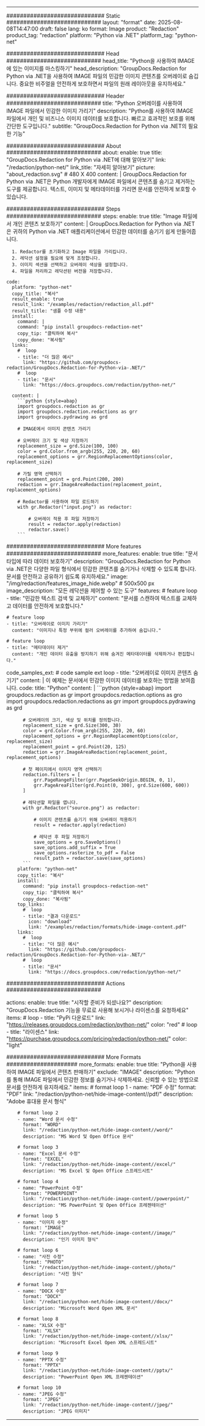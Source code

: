
---
############################# Static ############################
layout: "format"
date:  2025-08-08T14:47:00
draft: false
lang: ko
format: Image
product: "Redaction"
product_tag: "redaction"
platform: "Python via .NET"
platform_tag: "python-net"

############################# Head ############################
head_title: "Python을 사용하여 IMAGE에 있는 이미지를 마스킹하기"
head_description: "GroupDocs.Redaction for Python via .NET을 사용하여 IMAGE 파일의 민감한 이미지 콘텐츠를 오버레이로 숨깁니다. 중요한 비주얼을 안전하게 보호하면서 파일의 원래 레이아웃을 유지하세요."

############################# Header ############################
title: "Python 오버레이를 사용하여 IMAGE 파일에서 민감한 이미지 가리기" 
description: "Python를 사용하여 IMAGE 파일에서 개인 및 비즈니스 이미지 데이터를 보호합니다. 빠르고 효과적인 보호를 위해 간단한 도구입니다."
subtitle: "GroupDocs.Redaction for Python via .NET의 필요한 기능" 

############################# About ############################
about:
    enable: true
    title: "GroupDocs.Redaction for Python via .NET에 대해 알아보기"
    link: "/redaction/python-net/"
    link_title: "자세히 알아보기"
    picture: "about_redaction.svg" # 480 X 400
    content: |
       GroupDocs.Redaction for Python via .NET은 Python 개발자에게 IMAGE 파일에서 콘텐츠를 숨기고 제거하는 도구를 제공합니다. 텍스트, 이미지 및 메타데이터를 가리면 문서를 안전하게 보호할 수 있습니다.

############################# Steps ############################
steps:
    enable: true
    title: "Image 파일에서 개인 콘텐츠 보호하기"
    content: |
      GroupDocs.Redaction for Python via .NET은 귀하의 Python via .NET 애플리케이션에서 민감한 데이터를 숨기기 쉽게 만들어줍니다.
      
      1. Redactor를 초기화하고 Image 파일을 가리킵니다.
      2. 레닥션 설정을 필요에 맞게 조정합니다.
      3. 이미지 섹션을 선택하고 오버레이 색상을 설정합니다.
      4. 파일을 처리하고 레닥션된 버전을 저장합니다.
   
    code:
      platform: "python-net"
      copy_title: "복사"
      result_enable: true
      result_link: "/examples/redaction/redaction_all.pdf"
      result_title: "샘플 수정 내용"
      install:
        command: |
        command: "pip install groupdocs-redaction-net"
        copy_tip: "클릭하여 복사"
        copy_done: "복사됨"
      links:
        #  loop
        - title: "더 많은 예시"
          link: "https://github.com/groupdocs-redaction/GroupDocs.Redaction-for-Python-via-.NET/"
        #  loop
        - title: "문서"
          link: "https://docs.groupdocs.com/redaction/python-net/"
          
      content: |
        ```python {style=abap}
        import groupdocs.redaction as gr
        import groupdocs.redaction.redactions as grr
        import groupdocs.pydrawing as grd

        # IMAGE에서 이미지 콘텐츠 가리기

        # 오버레이 크기 및 색상 지정하기
        replacement_size = grd.Size(100, 100)
        color = grd.Color.from_argb(255, 220, 20, 60)
        replacement_options = grr.RegionReplacementOptions(color, replacement_size)

        # 가릴 영역 선택하기
        replacement_point = grd.Point(200, 200)
        redaction = grr.ImageAreaRedaction(replacement_point, replacement_options)
                
        # Redactor를 사용하여 파일 로드하기
        with gr.Redactor("input.png") as redactor:

            # 오버레이 적용 후 파일 저장하기
            result = redactor.apply(redaction)
            redactor.save()
        ```            


############################# More features ############################
more_features:
  enable: true
  title: "문서 타입에 따라 데이터 보호하기"
  description: "GroupDocs.Redaction for Python via .NET은 다양한 파일 형식에서 민감한 콘텐츠를 숨기거나 삭제할 수 있도록 합니다. 문서를 안전하고 공유하기 쉽도록 유지하세요."
  image: "/img/redaction/features_image_hide.webp" # 500x500 px
  image_description: "모든 레닥션을 제어할 수 있는 도구"
  features:
    # feature loop
    - title: "민감한 텍스트 검색 및 교체하기"
      content: "문서를 스캔하여 텍스트를 교체하고 데이터를 안전하게 보호합니다."

    # feature loop
    - title: "오버레이로 이미지 가리기"
      content: "이미지나 특정 부위에 컬러 오버레이를 추가하여 숨깁니다."

    # feature loop
    - title: "메타데이터 제거"
      content: "개인 데이터 유출을 방지하기 위해 숨겨진 메타데이터를 삭제하거나 편집합니다."
      
  code_samples_ext:
    # code sample ext loop
    - title: "오버레이로 이미지 콘텐츠 숨기기"
      content: |
        이 예제는 문서에서 민감한 이미지 데이터를 보호하는 방법을 보여줍니다.
      code:
        title: "Python"
        content: |
          ```python {style=abap}
          import groupdocs.redaction as gr
          import groupdocs.redaction.options as gro
          import groupdocs.redaction.redactions as grr
          import groupdocs.pydrawing as grd

          # 오버레이의 크기, 색상 및 위치를 정의합니다.
          replacement_size = grd.Size(300, 30)
          color = grd.Color.from_argb(255, 220, 20, 60)
          replacement_options = grr.RegionReplacementOptions(color, replacement_size)
          replacement_point = grd.Point(20, 125)
          redaction = grr.ImageAreaRedaction(replacement_point, replacement_options)

          # 첫 페이지에서 이미지 영역 선택하기
          redaction.filters = [
              grr.PageRangeFilter(grr.PageSeekOrigin.BEGIN, 0, 1),
              grr.PageAreaFilter(grd.Point(0, 300), grd.Size(600, 600))
          ]

          # 레닥션할 파일을 엽니다.
          with gr.Redactor("source.png") as redactor:

              # 이미지 콘텐츠를 숨기기 위해 오버레이 적용하기
              result = redactor.apply(redaction)

              # 레닥션 후 파일 저장하기
              save_options = gro.SaveOptions()
              save_options.add_suffix = True
              save_options.rasterize_to_pdf = False
              result_path = redactor.save(save_options)
          ```
        platform: "python-net"
        copy_title: "복사"
        install:
          command: "pip install groupdocs-redaction-net"
          copy_tip: "클릭하여 복사"
          copy_done: "복사됨"
        top_links:
          #  loop
          - title: "결과 다운로드"
            icon: "download"
            link: "/examples/redaction/formats/hide-image-content.pdf"
        links:
          #  loop
          - title: "더 많은 예시"
            link: "https://github.com/groupdocs-redaction/GroupDocs.Redaction-for-Python-via-.NET/"
          #  loop
          - title: "문서"
            link: "https://docs.groupdocs.com/redaction/python-net/"


############################# Actions ############################

actions:
  enable: true
  title: "시작할 준비가 되셨나요?"
  description: "GroupDocs.Redaction 기능을 무료로 사용해 보시거나 라이센스를 요청하세요"
  items:
    #  loop
    - title: "PyPi 다운로드"
      link: "https://releases.groupdocs.com/redaction/python-net/"
      color: "red"
        #  loop
    - title: "라이센스"
      link: "https://purchase.groupdocs.com/pricing/redaction/python-net/"
      color: "light"


############################# More Formats #####################
more_formats:
    enable: true
    title: "Python을 사용하여 IMAGE 파일에서 콘텐츠 판매하기"
    exclude: "IMAGE"
    description: "Python를 통해 IMAGE 파일에서 민감한 정보를 숨기거나 삭제하세요. 신뢰할 수 있는 방법으로 문서를 안전하게 유지하세요."
    items: 
        # format loop 1
        - name: "PDF 수정"
          format: "PDF"
          link: "/redaction/python-net/hide-image-content//pdf/"
          description: "Adobe 휴대용 문서 형식"

        # format loop 2
        - name: "Word 문서 수정"
          format: "WORD"
          link: "/redaction/python-net/hide-image-content//word/"
          description: "MS Word 및 Open Office 문서"
          
        # format loop 3
        - name: "Excel 문서 수정"
          format: "EXCEL"
          link: "/redaction/python-net/hide-image-content//excel/"
          description: "MS Excel 및 Open Office 스프레드시트"

        # format loop 4
        - name: "PowerPoint 수정"
          format: "POWERPOINT"
          link: "/redaction/python-net/hide-image-content//powerpoint/"
          description: "MS PowerPoint 및 Open Office 프레젠테이션"

        # format loop 5
        - name: "이미지 수정"
          format: "IMAGE"
          link: "/redaction/python-net/hide-image-content//image/"
          description: "인기 이미지 형식"

        # format loop 6
        - name: "사진 수정"
          format: "PHOTO"
          link: "/redaction/python-net/hide-image-content//photo/"
          description: "사진 형식"

        # format loop 7
        - name: "DOCX 수정"
          format: "DOCX"
          link: "/redaction/python-net/hide-image-content//docx/"
          description: "Microsoft Word Open XML 문서"
          
        # format loop 8
        - name: "XLSX 수정"
          format: "XLSX"
          link: "/redaction/python-net/hide-image-content//xlsx/"
          description: "Microsoft Excel Open XML 스프레드시트"
          
        # format loop 9
        - name: "PPTX 수정"
          format: "PPTX"
          link: "/redaction/python-net/hide-image-content//pptx/"
          description: "PowerPoint Open XML 프레젠테이션"

        # format loop 10
        - name: "JPEG 수정"
          format: "JPEG"
          link: "/redaction/python-net/hide-image-content//jpeg/"
          description: "JPEG 이미지"


---